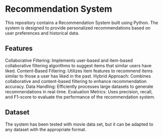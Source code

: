 <h1>Recommendation System</h1>
This repository contains a Recommendation System built using Python. The system is designed to provide personalized recommendations based on user preferences and historical data.

<h2>Features</h2>
Collaborative Filtering: Implements user-based and item-based collaborative filtering algorithms to suggest items that similar users have liked.
Content-Based Filtering: Utilizes item features to recommend items similar to those a user has liked in the past.
Hybrid Approach: Combines collaborative and content-based filtering to enhance recommendation accuracy.
Data Handling: Efficiently processes large datasets to generate recommendations in real-time.
Evaluation Metrics: Uses precision, recall, and F1-score to evaluate the performance of the recommendation system.

<h2>Dataset</h2>
The system has been tested with movie data set, but it can be adapted to any dataset with the appropriate format.
